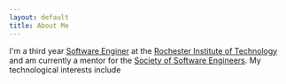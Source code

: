 ```yaml
---
layout: default
title: About Me
---
```


I'm a third year [Software Enginer](http://www.se.rit.edu) at the [Rochester
Institute of Technology](http://rit.edu) and am currently a mentor for the
[Society of Software Engineers](http://sse.se.rit.edu). My technological
interests include
